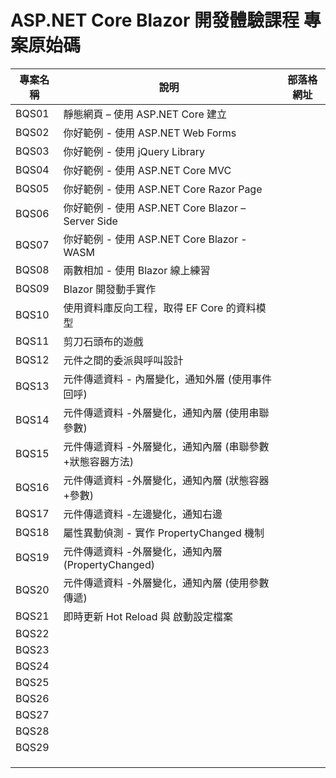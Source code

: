 # ASP.NET Core Blazor 開發體驗課程 專案原始碼

|專案名稱|說明|部落格網址|
|-|-|-|
|BQS01|靜態網頁 – 使用 ASP.NET Core 建立||
|BQS02|你好範例 - 使用 ASP.NET Web Forms||
|BQS03|你好範例 - 使用 jQuery Library||
|BQS04|你好範例 - 使用 ASP.NET Core MVC||
|BQS05|你好範例 - 使用 ASP.NET Core Razor Page||
|BQS06|你好範例 - 使用 ASP.NET Core Blazor – Server Side||
|BQS07|你好範例 - 使用 ASP.NET Core Blazor - WASM||
|BQS08|兩數相加 - 使用 Blazor 線上練習||
|BQS09|Blazor 開發動手實作||
|BQS10|使用資料庫反向工程，取得 EF Core 的資料模型||
|BQS11|剪刀石頭布的遊戲||
|BQS12|元件之間的委派與呼叫設計||
|BQS13|元件傳遞資料  - 內層變化，通知外層 (使用事件回呼)||
|BQS14|元件傳遞資料 -外層變化，通知內層 (使用串聯參數)||
|BQS15|元件傳遞資料 -外層變化，通知內層 (串聯參數+狀態容器方法)||
|BQS16|元件傳遞資料 -外層變化，通知內層 (狀態容器+參數)||
|BQS17|元件傳遞資料  -左邊變化，通知右邊||
|BQS18|屬性異動偵測 - 實作 PropertyChanged 機制||
|BQS19|元件傳遞資料 -外層變化，通知內層 (PropertyChanged)||
|BQS20|元件傳遞資料 -外層變化，通知內層 (使用參數傳遞)||
|BQS21|即時更新 Hot Reload 與 啟動設定檔案||
|BQS22|||
|BQS23|||
|BQS24|||
|BQS25|||
|BQS26|||
|BQS27|||
|BQS28|||
|BQS29|||
||||
||||
||||



